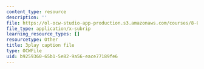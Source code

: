 ```yaml
---
content_type: resource
description: ''
file: https://ol-ocw-studio-app-production.s3.amazonaws.com/courses/8-01sc-classical-mechanics-fall-2016/b925936065b15e829a56eace77189fe6_ThZH56PUwNc.vtt
file_type: application/x-subrip
learning_resource_types: []
resourcetype: Other
title: 3play caption file
type: OCWFile
uid: b9259360-65b1-5e82-9a56-eace77189fe6
---
```

